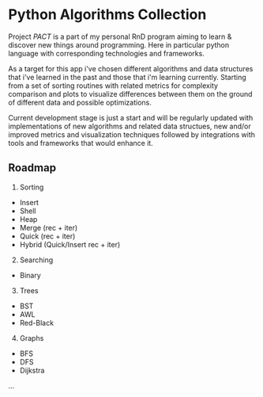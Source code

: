 # Python Algorithms Collection

Project *PACT* is a part of my personal RnD program aiming to learn & discover new things around programming. Here in particular python language with corresponding technologies and frameworks.

As a target for this app i've chosen different algorithms and data structures that i've learned in the past and those that i'm learning currently. Starting from a set of sorting routines with related metrics for complexity comparison and plots to visualize differences between them on the ground of different data and possible optimizations.

Current development stage is just a start and will be regularly updated with implementations of new algorithms and related data structues, new and/or improved metrics and visualization techniques followed by integrations with tools and frameworks that would enhance it.

## Roadmap

1. Sorting
  * Insert
  * Shell
  * Heap
  * Merge (rec + iter)
  * Quick (rec + iter)
  * Hybrid (Quick/Insert rec + iter)
2. Searching
  * Binary
3. Trees
  * BST
  * AWL
  * Red-Black
4. Graphs
  * BFS
  * DFS
  * Dijkstra
  
...
